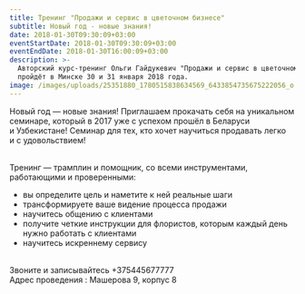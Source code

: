 ```yaml
---
title: Тренинг "Продажи и сервис в цветочном бизнесе"
subtitle: Новый год - новые знания!
date: 2018-01-30T09:30:09+03:00
eventStartDate: 2018-01-30T09:30:09+03:00
eventEndDate: 2018-01-30T16:00:09+03:00
description: >-
  Авторский курс-тренинг Ольги Гайдукевич "Продажи и сервис в цветочном бизнесе"
  пройдёт в Минске 30 и 31 января 2018 года. 
image: /images/uploads/25351880_1780515838634569_6433854735675222056_o.jpg
---
```

Новый год&nbsp;&mdash; новые знания! Приглашаем прокачать себя на&nbsp;уникальном семинаре, который в&nbsp;2017 уже с&nbsp;успехом прошёл в&nbsp;Беларуси и&nbsp;Узбекистане! Семинар для тех, кто хочет научиться продавать легко и&nbsp;с&nbsp;удовольствием!

\
Тренинг&nbsp;&mdash; трамплин и&nbsp;помощник, со&nbsp;всеми инструментами, работающими и&nbsp;проверенными:

- вы определите цель и наметите к ней реальные шаги
- трансформируете ваше видение процесса продажи
- научитесь общению с клиентами
- получите четкие инструкции для флористов, которым каждый день нужно работать с клиентами
- научитесь искреннему сервису

\
Звоните и записывайтесь \+375445677777\
Адрес проведения : Машерова 9, корпус 8
